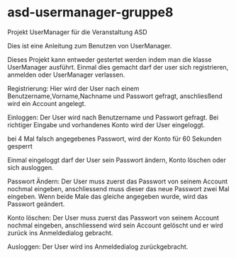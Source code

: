 # asd-usermanager-gruppe8
Projekt UserManager für die Veranstaltung ASD

Dies ist eine Anleitung zum Benutzen von UserManager.

Dieses Projekt kann entweder gestertet werden indem man die klasse UserManager ausführt.
Einmal dies gemacht darf der user sich registrieren, anmelden oder UserManager verlassen.

Registrierung:
Hier wird der User nach einem Benutzername,Vorname,Nachname und Passwort gefragt, anschliesßend wird ein Account angelegt.

Einloggen:
Der User wird nach Benutzername und Passwort gefragt. Bei richtiger Eingabe und vorhandenes Konto wird der User eingeloggt.

bei 4 Mal falsch angegebenes Passwort, wird der Konto für 60 Sekunden gesperrt

Einmal eingeloggt darf der User sein Passwort ändern, Konto löschen oder sich ausloggen.

Passwort Ändern:
Der User muss zuerst das Passwort von seinem Account nochmal eingeben, anschliessend muss dieser das neue Passwort zwei Mal eingeben. Wenn beide Male das gleiche angegeben wurde,
wird das Passwort geändert.

Konto löschen:
Der User muss zuerst das Passwort von seinem Account nochmal eingeben, anschliessend wird sein Account gelöscht und er wird zurück ins Anmeldedialog gebracht.

Ausloggen:
Der User wird ins Anmeldedialog zurückgebracht.
